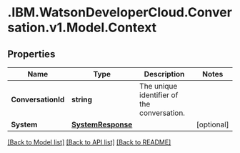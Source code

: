 # .IBM.WatsonDeveloperCloud.Conversation.v1.Model.Context
## Properties

Name | Type | Description | Notes
------------ | ------------- | ------------- | -------------
**ConversationId** | **string** | The unique identifier of the conversation. | 
**System** | [**SystemResponse**](SystemResponse.md) |  | [optional] 

[[Back to Model list]](../README.md#documentation-for-models) [[Back to API list]](../README.md#documentation-for-api-endpoints) [[Back to README]](../README.md)

